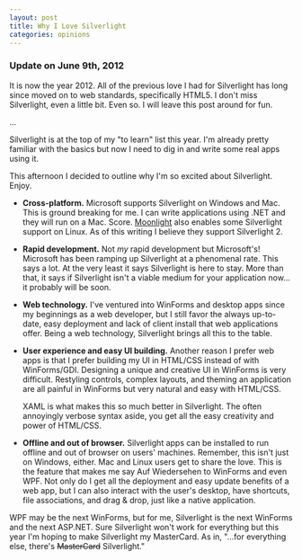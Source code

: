 ```yaml
---
layout: post
title: Why I Love Silverlight
categories: opinions
---
```


### Update on June 9th, 2012

It is now the year 2012. All of the previous love I had for Silverlight has long since moved on to web standards, specifically HTML5. I don't miss Silverlight, even a little bit.
Even so. I will leave this post around for fun.

...

Silverlight is at the top of my "to learn" list this year.
I'm already pretty familiar with the basics but now I need
to dig in and write some real apps using it.

This afternoon I decided to outline why I'm so excited about
Silverlight. Enjoy.

*  **Cross-platform.** Microsoft supports Silverlight on Windows and Mac.
   This is ground breaking for me. I can write applications using .NET and they will
   run on a Mac. Score.
   [Moonlight](http://www.go-mono.com/moonlight/) also enables some
   Silverlight support on Linux. As of this writing I believe they support Silverlight 2.
*  **Rapid development.** Not *my* rapid development but Microsoft's! Microsoft has been
   ramping up Silverlight at a phenomenal rate. This says a lot. At the very least it
   says Silverlight is here to stay. More than that, it says if Silverlight isn't
   a viable medium for your application now... it probably will be soon.
*  **Web technology.** I've ventured into WinForms and desktop apps since my beginnings
   as a web developer, but I still favor the always up-to-date, easy deployment and
   lack of client install that web applications offer. Being a web technology,
   Silverlight brings all this to the table.
*  **User experience and easy UI building.** Another reason I prefer web apps is that I
   prefer building my UI in HTML/CSS instead of with WinForms/GDI. Designing a unique and creative UI
   in WinForms is very difficult. Restyling controls, complex layouts, and theming an application
   are all painful in WinForms but very natural and easy with HTML/CSS.

   XAML is what makes this so much better in Silverlight. The often annoyingly verbose
   syntax aside, you get all the easy creativity and power of HTML/CSS.
*  **Offline and out of browser.** Silverlight apps can be installed to run offline
   and out of browser on users' machines. Remember, this isn't just on Windows, either. 
   Mac and Linux users get to share the love. This is the feature that makes me
   say Auf Wiedersehen to WinForms and even WPF. Not only do I get
   all the deployment and easy update benefits of a web app, but I can also interact with
   the user's desktop, have shortcuts, file associations, and drag & drop, just like a native
   application.

WPF may be the next WinForms, but for me, Silverlight is the next WinForms and the next ASP.NET.
Sure Silverlight won't work for everything but this year I'm hoping
to make Silverlight my MasterCard. As in, "...for everything else, there's <del>MasterCard</del> Silverlight."